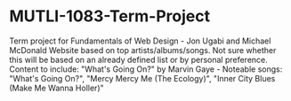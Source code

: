# MUTLI-1083-Term-Project
Term project for Fundamentals of Web Design - Jon Ugabi and Michael McDonald
Website based on top artists/albums/songs. Not sure whether this will be based on an already defined list or by personal preference. 
Content to include:
"What's Going On?" by Marvin Gaye - Noteable songs: "What's Going On?", "Mercy Mercy Me (The Ecology)", "Inner City Blues (Make Me Wanna Holler)"
